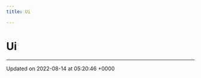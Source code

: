 ```yaml
---
title: Ui

---
```


# Ui








-------------------------------

Updated on 2022-08-14 at 05:20:46 +0000